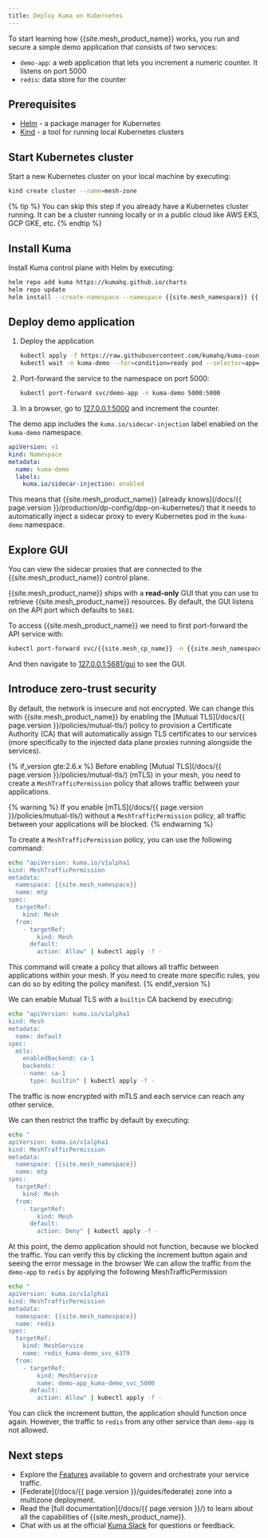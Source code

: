 ```yaml
---
title: Deploy Kuma on Kubernetes
---
```


To start learning how {{site.mesh_product_name}} works, you run and secure a simple demo application that consists of two services:

- `demo-app`: a web application that lets you increment a numeric counter. It listens on port 5000
- `redis`: data store for the counter

## Prerequisites
- [Helm](https://helm.sh/) - a package manager for Kubernetes
- [Kind](https://kind.sigs.k8s.io/) - a tool for running local Kubernetes clusters

## Start Kubernetes cluster

Start a new Kubernetes cluster on your local machine by executing:

```sh
kind create cluster --name=mesh-zone
```

{% tip %}
You can skip this step if you already have a Kubernetes cluster running.
It can be a cluster running locally or in a public cloud like AWS EKS, GCP GKE, etc.
{% endtip %}

## Install Kuma

Install Kuma control plane with Helm by executing:

```sh
helm repo add kuma https://kumahq.github.io/charts
helm repo update
helm install --create-namespace --namespace {{site.mesh_namespace}} {{ site.mesh_helm_install_name }} {{ site.mesh_helm_repo }}
```

## Deploy demo application

1.  Deploy the application
    ```sh
    kubectl apply -f https://raw.githubusercontent.com/kumahq/kuma-counter-demo/master/demo.yaml
    kubectl wait -n kuma-demo --for=condition=ready pod --selector=app=demo-app --timeout=90s
    ```

2.  Port-forward the service to the namespace on port 5000:

    ```sh
    kubectl port-forward svc/demo-app -n kuma-demo 5000:5000
    ```

3.  In a browser, go to [127.0.0.1:5000](http://127.0.0.1:5000) and increment the counter.

The demo app includes the `kuma.io/sidecar-injection` label enabled on the `kuma-demo` namespace.

```yaml
apiVersion: v1
kind: Namespace
metadata:
  name: kuma-demo
  labels:
    kuma.io/sidecar-injection: enabled
```

This means that {{site.mesh_product_name}} [already knows](/docs/{{ page.version }}/production/dp-config/dpp-on-kubernetes/) that it needs to automatically inject a sidecar proxy to every Kubernetes pod in the `kuma-demo` namespace.

## Explore GUI

You can view the sidecar proxies that are connected to the {{site.mesh_product_name}} control plane.

{{site.mesh_product_name}} ships with a **read-only** GUI that you can use to retrieve {{site.mesh_product_name}} resources. By default, the GUI listens on the API port which defaults to `5681`.

To access {{site.mesh_product_name}} we need to first port-forward the API service with:

```sh
kubectl port-forward svc/{{site.mesh_cp_name}} -n {{site.mesh_namespace}} 5681:5681
```

And then navigate to [127.0.0.1:5681/gui](http://127.0.0.1:5681/gui) to see the GUI.

## Introduce zero-trust security

By default, the network is insecure and not encrypted. We can change this with {{site.mesh_product_name}} by enabling the [Mutual TLS](/docs/{{ page.version }}/policies/mutual-tls/) policy to provision a Certificate Authority (CA) that will automatically assign TLS certificates to our services (more specifically to the injected data plane proxies running alongside the services).

{% if_version gte:2.6.x %}
Before enabling [Mutual TLS](/docs/{{ page.version }}/policies/mutual-tls/) (mTLS) in your mesh, you need to create a `MeshTrafficPermission` policy that allows traffic between your applications.

{% warning %}
If you enable [mTLS](/docs/{{ page.version }}/policies/mutual-tls/) without a `MeshTrafficPermission` policy, all traffic between your applications will be blocked. 
{% endwarning %}

To create a `MeshTrafficPermission` policy, you can use the following command:

```sh
echo "apiVersion: kuma.io/v1alpha1
kind: MeshTrafficPermission
metadata:
  namespace: {{site.mesh_namespace}}
  name: mtp
spec:
  targetRef:
    kind: Mesh
  from:
    - targetRef:
        kind: Mesh
      default:
        action: Allow" | kubectl apply -f -
```

This command will create a policy that allows all traffic between applications within your mesh. If you need to create more specific rules, you can do so by editing the policy manifest.
{% endif_version %}

We can enable Mutual TLS with a `builtin` CA backend by executing:

```sh
echo "apiVersion: kuma.io/v1alpha1
kind: Mesh
metadata:
  name: default
spec:
  mtls:
    enabledBackend: ca-1
    backends:
    - name: ca-1
      type: builtin" | kubectl apply -f -
```

The traffic is now encrypted with mTLS and each service can reach any other service.

We can then restrict the traffic by default by executing:

```sh
echo "
apiVersion: kuma.io/v1alpha1
kind: MeshTrafficPermission
metadata:
  namespace: {{site.mesh_namespace}}
  name: mtp
spec:
  targetRef:
    kind: Mesh
  from:
    - targetRef:
        kind: Mesh
      default:
        action: Deny" | kubectl apply -f -
```

At this point, the demo application should not function, because we blocked the traffic.
You can verify this by clicking the increment button again and seeing the error message in the browser
We can allow the traffic from the `demo-app` to `redis` by applying the following MeshTrafficPermission

```sh
echo "
apiVersion: kuma.io/v1alpha1
kind: MeshTrafficPermission
metadata:
  namespace: {{site.mesh_namespace}}
  name: redis
spec:
  targetRef:
    kind: MeshService
    name: redis_kuma-demo_svc_6379
  from:
    - targetRef:
        kind: MeshService
        name: demo-app_kuma-demo_svc_5000
      default:
        action: Allow" | kubectl apply -f -
```

You can click the increment button, the application should function once again.
However, the traffic to `redis` from any other service than `demo-app` is not allowed.

## Next steps

* Explore the [Features](/features) available to govern and orchestrate your service traffic.
* [Federate](/docs/{{ page.version }}/guides/federate) zone into a multizone deployment.
* Read the [full documentation](/docs/{{ page.version }}/) to learn about all the capabilities of {{site.mesh_product_name}}.
* Chat with us at the official [Kuma Slack](/community) for questions or feedback.
